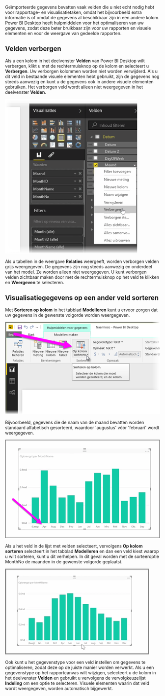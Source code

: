 Geïmporteerde gegevens bevatten vaak velden die u niet echt nodig hebt voor rapportage- en visualisatietaken, omdat het bijvoorbeeld extra informatie is of omdat de gegevens al beschikbaar zijn in een andere kolom. Power BI Desktop heeft hulpmiddelen voor het optimaliseren van uw gegevens, zodat deze beter bruikbaar zijn voor uw rapporten en visuele elementen en voor de weergave van gedeelde rapporten.

## <a name="hiding-fields"></a>Velden verbergen
Als u een kolom in het deelvenster **Velden** van Power BI Desktop wilt verbergen, klikt u met de rechtermuisknop op de kolom en selecteert u **Verbergen**. Uw verborgen kolommen worden niet worden verwijderd. Als u dit veld in bestaande visuele elementen hebt gebruikt, zijn de gegevens nog steeds aanwezig en kunt u de gegevens ook in andere visuele elementen gebruiken. Het verborgen veld wordt alleen niet weergegeven in het deelvenster **Velden**.

![](media/2-4-optimize-data-models/2-4_1.png)

Als u tabellen in de weergave **Relaties** weergeeft, worden verborgen velden grijs weergegeven. De gegevens zijn nog steeds aanwezig en onderdeel van het model. Ze worden alleen niet weergegeven. U kunt verborgen velden zichtbaar maken door met de rechtermuisknop op het veld te klikken en **Weergeven** te selecteren.

## <a name="sorting-visualization-data-by-another-field"></a>Visualisatiegegevens op een ander veld sorteren
Met **Sorteren op kolom** in het tabblad **Modelleren** kunt u ervoor zorgen dat uw gegevens in de gewenste volgorde worden weergegeven.

![](media/2-4-optimize-data-models/2-4_2.png)

Bijvoorbeeld, gegevens die de naam van de maand bevatten worden standaard alfabetisch gesorteerd, waardoor 'augustus' vóór 'februari' wordt weergegeven.

![](media/2-4-optimize-data-models/2-4_3.png)

Als u het veld in de lijst met velden selecteert, vervolgens **Op kolom sorteren** selecteert in het tabblad **Modelleren** en dan een veld kiest waarop u wilt sorteren, kunt u dit verhelpen. In dit geval worden met de sorteeroptie MonthNo de maanden in de gewenste volgorde geplaatst.

![](media/2-4-optimize-data-models/2-4_4.png)

Ook kunt u het gegevenstype voor een veld instellen om gegevens te optimaliseren, zodat deze op de juiste manier worden verwerkt. Als u een gegevenstype op het rapportcanvas wilt wijzigen, selecteert u de kolom in het deelvenster **Velden** en gebruikt u vervolgens de vervolgkeuzelijst **Indeling** om een optie te selecteren. Visuele elementen waarin dat veld wordt weergegeven, worden automatisch bijgewerkt.

